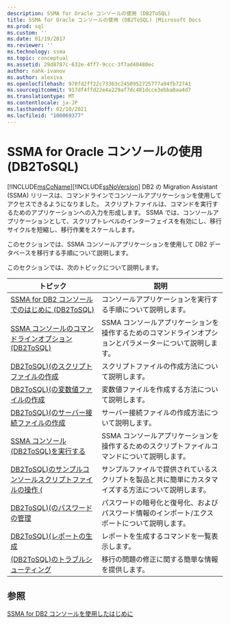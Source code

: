 ```yaml
---
description: SSMA for Oracle コンソールの使用 (DB2ToSQL)
title: SSMA for Oracle コンソールの使用 (DB2ToSQL) |Microsoft Docs
ms.prod: sql
ms.custom: ''
ms.date: 01/19/2017
ms.reviewer: ''
ms.technology: ssma
ms.topic: conceptual
ms.assetid: 29d8787c-632e-4ff7-9ccc-3f7ad40480ec
author: nahk-ivanov
ms.author: alexiva
ms.openlocfilehash: 970fd2ff22c73363c2450952725777a94fb72741
ms.sourcegitcommit: 917df4ffd22e4a229af7dc481dcce3ebba0aa4d7
ms.translationtype: MT
ms.contentlocale: ja-JP
ms.lasthandoff: 02/10/2021
ms.locfileid: "100069377"
---
```

# <a name="working-with-ssma-for-oracle-console-db2tosql"></a>SSMA for Oracle コンソールの使用 (DB2ToSQL)
[!INCLUDE[msCoName](../../includes/msconame_md.md)][!INCLUDE[ssNoVersion](../../includes/ssnoversion-md.md)] DB2 の Migration Assistant (SSMA) リリースは、コマンドラインでコンソールアプリケーションを使用してアクセスできるようになりました。 スクリプトファイルは、コマンドを実行するためのアプリケーションへの入力を形成します。 SSMA では、コンソールアプリケーションとして、スクリプトレベルのインターフェイスを有効にし、移行サイクルを短縮し、移行作業をスケールします。  
  
このセクションでは、SSMA コンソールアプリケーションを使用して DB2 データベースを移行する手順について説明します。  
  
このセクションでは、次のトピックについて説明します。  
  
|トピック|説明|  
|-|-|  
|[SSMA for DB2 コンソールでのはじめに &#40;DB2ToSQL&#41;](../../ssma/db2/getting-started-with-ssma-for-db2-console-db2tosql.md)|コンソールアプリケーションを実行する手順について説明します。|  
|[SSMA コンソールのコマンドラインオプション &#40;DB2ToSQL&#41;](../../ssma/db2/command-line-options-in-ssma-console-db2tosql.md)|SSMA コンソールアプリケーションを操作するためのコマンドラインオプションとパラメーターについて説明します。|  
|[DB2ToSQL&#41;&#40;のスクリプトファイルの作成 ](../../ssma/db2/creating-script-files-db2tosql.md)|スクリプトファイルの作成方法について説明します。|  
|[DB2ToSQL&#41;&#40;の変数値ファイルの作成 ](../../ssma/db2/creating-variable-value-files-db2tosql.md)|変数値ファイルを作成する方法について説明します。|  
|[DB2ToSQL&#41;&#40;のサーバー接続ファイルの作成 ](../../ssma/db2/creating-the-server-connection-files-db2tosql.md)|サーバー接続ファイルの作成方法について説明します。|  
|[SSMA コンソール &#40;DB2ToSQL&#41;を実行する ](../../ssma/db2/executing-the-ssma-console-db2tosql.md)|SSMA コンソールアプリケーションを操作するためのスクリプトファイルコマンドについて説明します。|  
|[DB2ToSQL&#41;のサンプルコンソールスクリプトファイルの操作 &#40;](../../ssma/db2/working-with-the-sample-console-script-files-db2tosql.md)|サンプルファイルで提供されているスクリプトを製品と共に簡単にカスタマイズする方法について説明します。|  
|[DB2ToSQL&#41;&#40;のパスワードの管理 ](../../ssma/db2/managing-passwords-db2tosql.md)|パスワードの暗号化と復号化、およびパスワード情報のインポート/エクスポートについて説明します。|  
|[DB2ToSQL&#41;&#40;レポートの生成 ](../../ssma/db2/generating-reports-db2tosql.md)|レポートを生成するコマンドを一覧表示します。|  
|[&#40;DB2ToSQL&#41;のトラブルシューティング ](../../ssma/db2/troubleshooting-db2tosql.md)|移行の問題の修正に関する簡単な情報を提供します。|  
  
## <a name="see-also"></a>参照  
[SSMA for DB2 コンソールを使用したはじめに](./getting-started-with-ssma-for-db2-console-db2tosql.md)  
